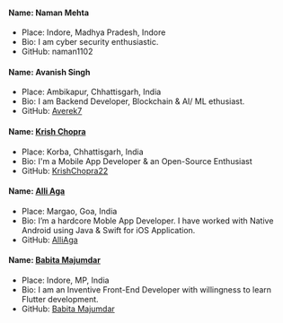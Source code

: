 #### Name: Naman Mehta

- Place: Indore, Madhya Pradesh, Indore
- Bio: I am cyber security enthusiastic.
- GitHub: naman1102

#### Name: Avanish Singh

- Place: Ambikapur, Chhattisgarh, India
- Bio: I am Backend Developer, Blockchain & AI/ ML ethusiast.
- GitHub: [Averek7](https://www.github.com/Averek7)

#### Name: [Krish Chopra](https://github.com/KrishChopra22)

- Place: Korba, Chhattisgarh, India
- Bio: I'm a Mobile App Developer & an Open-Source Enthusiast
- GitHub: [KrishChopra22](https://github.com/KrishChopra22)

#### Name: [Alli Aga](https://github.com/AlliAga)

- Place: Margao, Goa, India
- Bio: I’m a hardcore Moble App Developer. I have worked with Native Android using Java & Swift for iOS Application.
- GitHub: [AlliAga](https://github.com/AlliAga)

#### Name: [Babita Majumdar](https://m-babita.github.io/)

- Place: Indore, MP, India
- Bio: I am an Inventive Front-End Developer with willingness to learn Flutter development.
- GitHub: [Babita Majumdar](https://github.com/m-babita/)